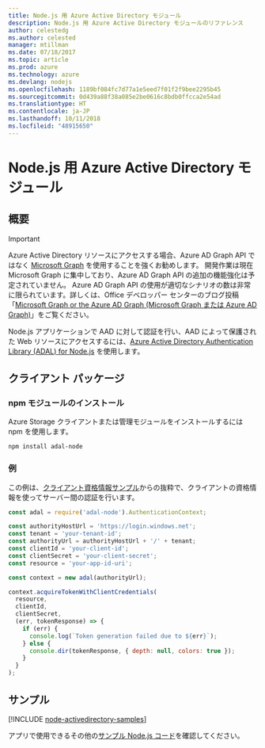 ```yaml
---
title: Node.js 用 Azure Active Directory モジュール
description: Node.js 用 Azure Active Directory モジュールのリファレンス
author: celestedg
ms.author: celested
manager: mtillman
ms.date: 07/18/2017
ms.topic: article
ms.prod: azure
ms.technology: azure
ms.devlang: nodejs
ms.openlocfilehash: 1189bf084fc7d77a1e5eed7f01f2f9bee2295b45
ms.sourcegitcommit: 0d439a88f38a085e2be0616c8bdb0ffcca2e54ad
ms.translationtype: HT
ms.contentlocale: ja-JP
ms.lasthandoff: 10/11/2018
ms.locfileid: "48915650"
---
```

# <a name="azure-active-directory-modules-for-nodejs"></a>Node.js 用 Azure Active Directory モジュール

## <a name="overview"></a>概要

> [!IMPORTANT]
> Azure Active Directory リソースにアクセスする場合、Azure AD Graph API ではなく [Microsoft Graph](https://graph.microsoft.io/) を使用することを強くお勧めします。 開発作業は現在 Microsoft Graph に集中しており、Azure AD Graph API の追加の機能強化は予定されていません。 Azure AD Graph API の使用が適切なシナリオの数は非常に限られています。詳しくは、Office デベロッパー センターのブログ投稿「[Microsoft Graph or the Azure AD Graph (Microsoft Graph または Azure AD Graph)](https://dev.office.com/blogs/microsoft-graph-or-azure-ad-graph)」をご覧ください。

Node.js アプリケーションで AAD に対して認証を行い、AAD によって保護された Web リソースにアクセスするには、[Azure Active Directory Authentication Library (ADAL) for Node.js](https://www.npmjs.com/package/adal-node) を使用します。

## <a name="client-package"></a>クライアント パッケージ

### <a name="install-the-npm-modules"></a>npm モジュールのインストール

Azure Storage クライアントまたは管理モジュールをインストールするには npm を使用します。

```bash
npm install adal-node
```   

### <a name="example"></a>例

この例は、[クライアント資格情報サンプル](https://github.com/MSOpenTech/azure-activedirectory-library-for-nodejs/blob/master/sample/client-credentials-sample.js)からの抜粋で、クライアントの資格情報を使ってサーバー間の認証を行います。

```javascript
const adal = require('adal-node').AuthenticationContext;

const authorityHostUrl = 'https://login.windows.net';
const tenant = 'your-tenant-id';
const authorityUrl = authorityHostUrl + '/' + tenant;
const clientId = 'your-client-id';
const clientSecret = 'your-client-secret';
const resource = 'your-app-id-uri';

const context = new adal(authorityUrl);

context.acquireTokenWithClientCredentials(
  resource,
  clientId,
  clientSecret,
  (err, tokenResponse) => {
    if (err) {
      console.log(`Token generation failed due to ${err}`);
    } else {
      console.dir(tokenResponse, { depth: null, colors: true });
    }
  }
);
```

## <a name="samples"></a>サンプル

[!INCLUDE [node-activedirectory-samples](../docs-ref-conceptual/includes/activedirectory-samples.md)]

アプリで使用できるその他の[サンプル Node.js コード](https://azure.microsoft.com/resources/samples/?platform=nodejs)を確認してください。
